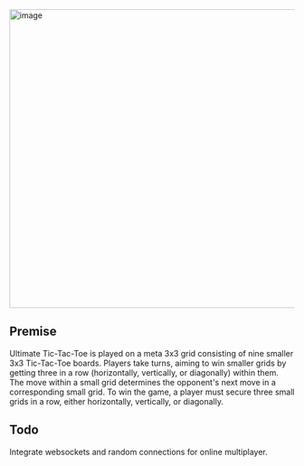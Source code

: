 <img width="528" alt="image" src="https://github.com/hdbham/Overenginered-Ultimate-Tic-Tac-Toe/assets/13264116/13bf8156-d442-4035-ab6c-a89c51a7ac7a">

## Premise
Ultimate Tic-Tac-Toe is played on a meta 3x3 grid consisting of nine smaller 3x3 Tic-Tac-Toe boards. Players take turns, aiming to win smaller grids by getting three in a row (horizontally, vertically, or diagonally) within them. The move within a small grid determines the opponent's next move in a corresponding small grid. To win the game, a player must secure three small grids in a row, either horizontally, vertically, or diagonally.

## Todo

Integrate websockets and random connections for online multiplayer.
